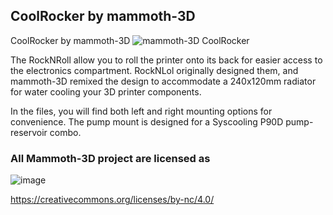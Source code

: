 ## CoolRocker by mammoth-3D

CoolRocker by mammoth-3D ![mammoth-3D CoolRocker](https://github.com/mammoth-3D/Mammoth-FDM-MODs/blob/main/Voron%203D%20Printers/mammoth-3D%20CoolRocker%20/images/CoolRocker_1.png)

The RockNRoll allow you to roll the printer onto its back for easier access to the electronics compartment. RockNLol originally designed them, and mammoth-3D remixed the design to accommodate a 240x120mm radiator for water cooling your 3D printer components.

In the files, you will find both left and right mounting options for convenience. The pump mount is designed for a Syscooling P90D pump-reservoir combo.

### All Mammoth-3D project are licensed as
![image](https://user-images.githubusercontent.com/37383368/139769027-7267da5b-7f58-499d-96bc-e41d164a3aac.png)


https://creativecommons.org/licenses/by-nc/4.0/